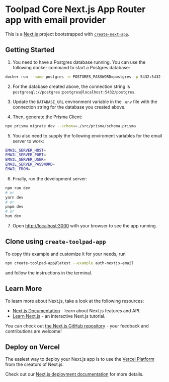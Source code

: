 # Toolpad Core Next.js App Router app with email provider

This is a [Next.js](https://nextjs.org/) project bootstrapped with [`create-next-app`](https://github.com/vercel/next.js/tree/canary/packages/create-next-app).

## Getting Started

1. You need to have a Postgres database running. You can use the following docker command to start a Postgres database:

```bash
docker run --name postgres -e POSTGRES_PASSWORD=postgres -p 5432:5432 -d postgres
```

2. For the database created above, the connection string is `postgresql://postgres:postgres@localhost:5432/postgres`.

3. Update the `DATABASE_URL` environment variable in the `.env` file with the connection string for the database you created above.

4. Then, generate the Prisma Client:

```bash
npx prisma migrate dev --schema=./src/prisma/schema.prisma
```

5. You also need to supply the following enviroment variables for the email server to work:

```bash
EMAIL_SERVER_HOST=
EMAIL_SERVER_PORT=
EMAIL_SERVER_USER=
EMAIL_SERVER_PASSWORD=
EMAIL_FROM=
```

6. Finally, run the development server:

```bash
npm run dev
# or
yarn dev
# or
pnpm dev
# or
bun dev
```

7. Open [http://localhost:3000](http://localhost:3000) with your browser to see the app running.

## Clone using `create-toolpad-app`

To copy this example and customize it for your needs, run

```bash
npx create-toolpad-app@latest --example auth-nextjs-email
```

and follow the instructions in the terminal.

## Learn More

To learn more about Next.js, take a look at the following resources:

- [Next.js Documentation](https://nextjs.org/docs) - learn about Next.js features and API.
- [Learn Next.js](https://nextjs.org/learn) - an interactive Next.js tutorial.

You can check out [the Next.js GitHub repository](https://github.com/vercel/next.js/) - your feedback and contributions are welcome!

## Deploy on Vercel

The easiest way to deploy your Next.js app is to use the [Vercel Platform](https://vercel.com/new?utm_medium=default-template&filter=next.js&utm_source=create-next-app&utm_campaign=create-next-app-readme) from the creators of Next.js.

Check out our [Next.js deployment documentation](https://nextjs.org/docs/deployment) for more details.
